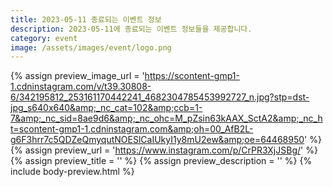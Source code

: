 ```yaml
---
title: 2023-05-11 종료되는 이벤트 정보
description: 2023-05-11에 종료되는 이벤트 정보들을 제공합니다.
category: event
image: /assets/images/event/logo.png
---
```

{% assign preview_image_url = 'https://scontent-gmp1-1.cdninstagram.com/v/t39.30808-6/342195812_253161170442241_4682304785453992727_n.jpg?stp=dst-jpg_s640x640&amp;_nc_cat=102&amp;ccb=1-7&amp;_nc_sid=8ae9d6&amp;_nc_ohc=M_pZsin63kAAX_SctA2&amp;_nc_ht=scontent-gmp1-1.cdninstagram.com&amp;oh=00_AfB2L-g6F3hrr7c5QDZeQmyqutNOESlCaIUkyI1y8mU2ew&amp;oe=64468950' %}
{% assign preview_url = 'https://www.instagram.com/p/CrPR3XjJSBg/' %}
{% assign preview_title = '' %}
{% assign preview_description = '' %}
{% include body-preview.html %}